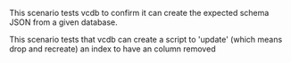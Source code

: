 This scenario tests vcdb to confirm it can create the expected schema JSON from a given database.

This scenario tests that vcdb can create a script to 'update' (which means drop and recreate) an index to have an column removed